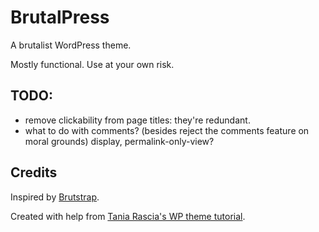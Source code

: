# BrutalPress

A brutalist WordPress theme.

Mostly functional. Use at your own risk.

## TODO:

- remove clickability from page titles: they're redundant.
- what to do with comments? (besides reject the comments feature on moral grounds) display, permalink-only-view?

## Credits

Inspired by [Brutstrap](https://emsenn.neocities.org/brutstrap/).

Created with help from [Tania  Rascia's WP theme tutorial](https://www.taniarascia.com/developing-a-wordpress-theme-from-scratch/).
